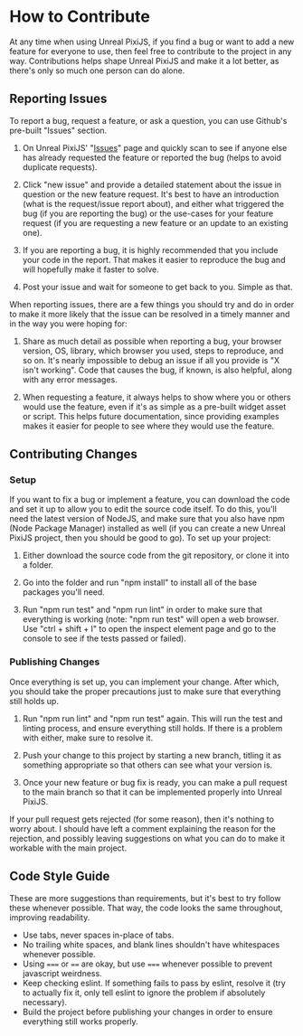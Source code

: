 # How to Contribute
At any time when using Unreal PixiJS, if you find a bug or want to add a new feature for everyone to use, then feel free to contribute to the project in any way. Contributions helps shape Unreal PixiJS and make it a lot better, as there's only so much one person can do alone.

## Reporting Issues
To report a bug, request a feature, or ask a question, you can use Github's pre-built "Issues" section.

1. On Unreal PixiJS' "[Issues](https://github.com/Boinga15/unreal-pixijs/issues)" page and quickly scan to see if anyone else has already requested the feature or reported the bug (helps to avoid duplicate requests).

2. Click "new issue" and provide a detailed statement about the issue in question or the new feature request. It's best to have an introduction (what is the request/issue report about), and either what triggered the bug (if you are reporting the bug) or the use-cases for your feature request (if you are requesting a new feature or an update to an existing one).

3. If you are reporting a bug, it is highly recommended that you include your code in the report. That makes it easier to reproduce the bug and will hopefully make it faster to solve.

4. Post your issue and wait for someone to get back to you. Simple as that.

When reporting issues, there are a few things you should try and do in order to make it more likely that the issue can be resolved in a timely manner and in the way you were hoping for:

1. Share as much detail as possible when reporting a bug, your browser  version, OS, library, which browser you used, steps to reproduce, and so on. It's nearly impossible to debug an issue if all you provide is "X isn't working". Code that causes the bug, if known, is also helpful, along with any error messages.

2. When requesting a feature, it always helps to show where you or others would use the feature, even if it's as simple as a pre-built widget asset or script. This helps future documentation, since providing examples makes it easier for people to see where they would use the feature.

## Contributing Changes
### Setup
If you want to fix a bug or implement a feature, you can download the code and set it up to allow you to edit the source code itself. To do this, you'll need the latest version of NodeJS, and make sure that you also have npm (Node Package Manager) installed as well (if you can create a new Unreal PixiJS project, then you should be good to go). To set up your project:

1. Either download the source code from the git repository, or clone it into a folder.

2. Go into the folder and run "npm install" to install all of the base packages you'll need.

3. Run "npm run test" and "npm run lint" in order to make sure that everything is working (note: "npm run test" will open a web browser. Use "ctrl + shift + I" to open the inspect element page and go to the console to see if the tests passed or failed).

### Publishing Changes
Once everything is set up, you can implement your change. After which, you should take the proper precautions just to make sure that everything still holds up.

1. Run "npm run lint" and "npm run test" again. This will run the test and linting process, and ensure everything still holds. If there is a problem with either, make sure to resolve it.

2. Push your change to this project by starting a new branch, titling it as something appropriate so that others can see what your version is.

3. Once your new feature or bug fix is ready, you can make a pull request to the main branch so that it can be implemented properly into Unreal PixiJS.

If your pull request gets rejected (for some reason), then it's nothing to worry about. I should have left a comment explaining the reason for the rejection, and possibly leaving suggestions on what you can do to make it workable with the main project.

## Code Style Guide
These are more suggestions than requirements, but it's best to try follow these whenever possible. That way, the code looks the same throughout, improving readability.

- Use tabs, never spaces in-place of tabs.
- No trailing white spaces, and blank lines shouldn't have whitespaces whenever possible.
- Using ```===``` or ```==``` are okay, but use ```===``` whenever possible to prevent javascript weirdness.
- Keep checking eslint. If something fails to pass by eslint, resolve it (try to actually fix it, only tell eslint to ignore the problem if absolutely necessary).
- Build the project before publishing your changes in order to ensure everything still works properly.

